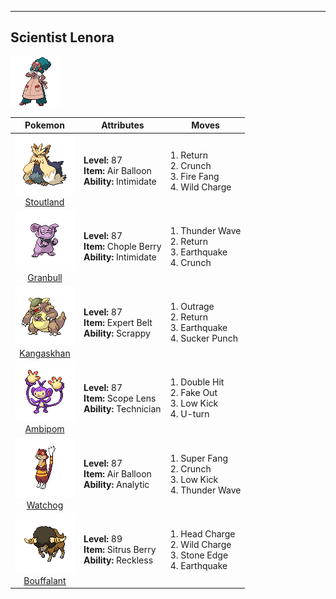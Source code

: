---

## Scientist Lenora

![Scientist Lenora](../../assets/important_trainers/lenora.png)

| Pokemon | Attributes | Moves |
|:-------:|------------|-------|
| ![Stoutland](../../assets/sprites/stoutland/front.png)<br>[Stoutland](../../pokemon/stoutland.md/) |**Level:** 87<br>**Item:** Air Balloon<br>**Ability:** Intimidate | 1. Return<br>2. Crunch<br>3. Fire Fang<br>4. Wild Charge |
| ![Granbull](../../assets/sprites/granbull/front.png)<br>[Granbull](../../pokemon/granbull.md/) |**Level:** 87<br>**Item:** Chople Berry<br>**Ability:** Intimidate | 1. Thunder Wave<br>2. Return<br>3. Earthquake<br>4. Crunch |
| ![Kangaskhan](../../assets/sprites/kangaskhan/front.png)<br>[Kangaskhan](../../pokemon/kangaskhan.md/) |**Level:** 87<br>**Item:** Expert Belt<br>**Ability:** Scrappy | 1. Outrage<br>2. Return<br>3. Earthquake<br>4. Sucker Punch |
| ![Ambipom](../../assets/sprites/ambipom/front.png)<br>[Ambipom](../../pokemon/ambipom.md/) |**Level:** 87<br>**Item:** Scope Lens<br>**Ability:** Technician | 1. Double Hit<br>2. Fake Out<br>3. Low Kick<br>4. U-turn |
| ![Watchog](../../assets/sprites/watchog/front.png)<br>[Watchog](../../pokemon/watchog.md/) |**Level:** 87<br>**Item:** Air Balloon<br>**Ability:** Analytic | 1. Super Fang<br>2. Crunch<br>3. Low Kick<br>4. Thunder Wave |
| ![Bouffalant](../../assets/sprites/bouffalant/front.png)<br>[Bouffalant](../../pokemon/bouffalant.md/) |**Level:** 89<br>**Item:** Sitrus Berry<br>**Ability:** Reckless | 1. Head Charge<br>2. Wild Charge<br>3. Stone Edge<br>4. Earthquake |

